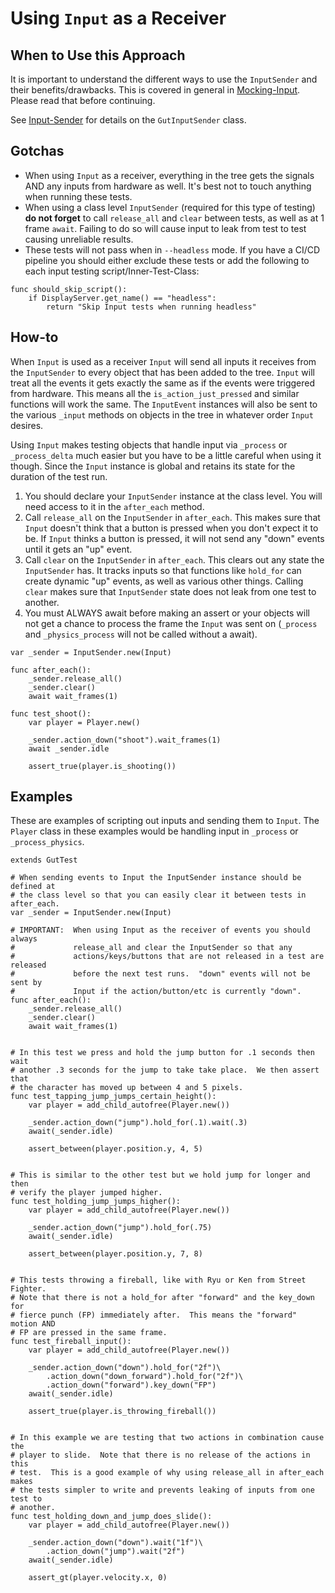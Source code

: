 # Using `Input` as a Receiver

## When to Use this Approach
It is important to understand the different ways to use the `InputSender` and their benefits/drawbacks.  This is covered in general in [Mocking-Input](Mocking-Input).  Please read that before continuing.

See [Input-Sender](Input-Sender) for details on the `GutInputSender` class.

## Gotchas
* When using `Input` as a receiver, everything in the tree gets the signals AND any inputs from hardware as well.  It's best not to touch anything when running these tests.
* When using a class level `InputSender` (required for this type of testing) __do not forget__ to call `release_all` and `clear` between tests, as well as at 1 frame `await`.  Failing to do so will cause input to leak from test to test causing unreliable results.
* These tests will not pass when in `--headless` mode.  If you have a CI/CD pipeline you should either exclude these tests or add the following to each input testing script/Inner-Test-Class:
```gdscript
func should_skip_script():
	if DisplayServer.get_name() == "headless":
		return "Skip Input tests when running headless"
```

## How-to
When `Input` is used as a receiver `Input` will send all inputs it receives from the `InputSender` to every object that has been added to the tree.  `Input` will treat all the events it gets exactly the same as if the events were triggered from hardware.  This means all the `is_action_just_pressed` and similar functions will work the same.  The `InputEvent` instances will also be sent to the various `_input` methods on objects in the tree in whatever order `Input` desires.

Using `Input` makes testing objects that handle input via `_process` or `_process_delta` much easier but you have to be a little careful when using it though.  Since the `Input` instance is global and retains its state for the duration of the test run.

1.  You should declare your `InputSender` instance at the class level.  You will need access to it in the `after_each` method.
1.  Call `release_all` on the `InputSender` in `after_each`.  This makes sure that `Input` doesn't think that a button is pressed when you don't expect it to be.  If `Input` thinks a button is pressed, it will not send any "down" events until it gets an "up" event.
1.  Call `clear` on the `InputSender` in `after_each`.  This clears out any state the `InputSender` has.  It tracks inputs so that functions like `hold_for` can create dynamic "up" events, as well as various other things.  Calling `clear` makes sure that `InputSender` state does not leak from one test to another.
1.  You must ALWAYS await before making an assert or your objects will not get a chance to process the frame the `Input` was sent on (`_process` and `_physics_process` will not be called without a await).

``` gdscript
var _sender = InputSender.new(Input)

func after_each():
    _sender.release_all()
    _sender.clear()
    await wait_frames(1)

func test_shoot():
    var player = Player.new()

    _sender.action_down("shoot").wait_frames(1)
    await _sender.idle

    assert_true(player.is_shooting())
```


## Examples
These are examples of scripting out inputs and sending them to `Input`.  The `Player` class in these examples would be handling input in `_process` or `_process_physics`.

``` gdscript
extends GutTest

# When sending events to Input the InputSender instance should be defined at
# the class level so that you can easily clear it between tests in after_each.
var _sender = InputSender.new(Input)

# IMPORTANT:  When using Input as the receiver of events you should always
#             release_all and clear the InputSender so that any
#             actions/keys/buttons that are not released in a test are released
#             before the next test runs.  "down" events will not be sent by
#             Input if the action/button/etc is currently "down".
func after_each():
    _sender.release_all()
    _sender.clear()
    await wait_frames(1)


# In this test we press and hold the jump button for .1 seconds then wait
# another .3 seconds for the jump to take take place.  We then assert that
# the character has moved up between 4 and 5 pixels.
func test_tapping_jump_jumps_certain_height():
    var player = add_child_autofree(Player.new())

    _sender.action_down("jump").hold_for(.1).wait(.3)
    await(_sender.idle)

    assert_between(player.position.y, 4, 5)


# This is similar to the other test but we hold jump for longer and then
# verify the player jumped higher.
func test_holding_jump_jumps_higher():
    var player = add_child_autofree(Player.new())

    _sender.action_down("jump").hold_for(.75)
    await(_sender.idle)

    assert_between(player.position.y, 7, 8)


# This tests throwing a fireball, like with Ryu or Ken from Street Fighter.
# Note that there is not a hold_for after "forward" and the key_down for
# fierce punch (FP) immediately after.  This means the "forward" motion AND
# FP are pressed in the same frame.
func test_fireball_input():
    var player = add_child_autofree(Player.new())

    _sender.action_down("down").hold_for("2f")\
        .action_down("down_forward").hold_for("2f")\
        .action_down("forward").key_down("FP")
    await(_sender.idle)

    assert_true(player.is_throwing_fireball())


# In this example we are testing that two actions in combination cause the
# player to slide.  Note that there is no release of the actions in this
# test.  This is a good example of why using release_all in after_each makes
# the tests simpler to write and prevents leaking of inputs from one test to
# another.
func test_holding_down_and_jump_does_slide():
    var player = add_child_autofree(Player.new())

    _sender.action_down("down").wait("1f")\
        .action_down("jump").wait("2f")
    await(_sender.idle)

    assert_gt(player.velocity.x, 0)
```
